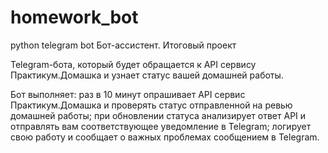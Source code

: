 # homework_bot
python telegram bot
Бот-ассистент. Итоговый проект

Telegram-бота, который будет обращается к API сервису Практикум.Домашка и узнает статус вашей домашней работы.

Бот выполняет:
раз в 10 минут опрашивает API сервис Практикум.Домашка и проверять статус отправленной на ревью домашней работы;
при обновлении статуса анализирует ответ API и отправлять вам соответствующее уведомление в Telegram;
логирует свою работу и сообщает о важных проблемах сообщением в Telegram.
